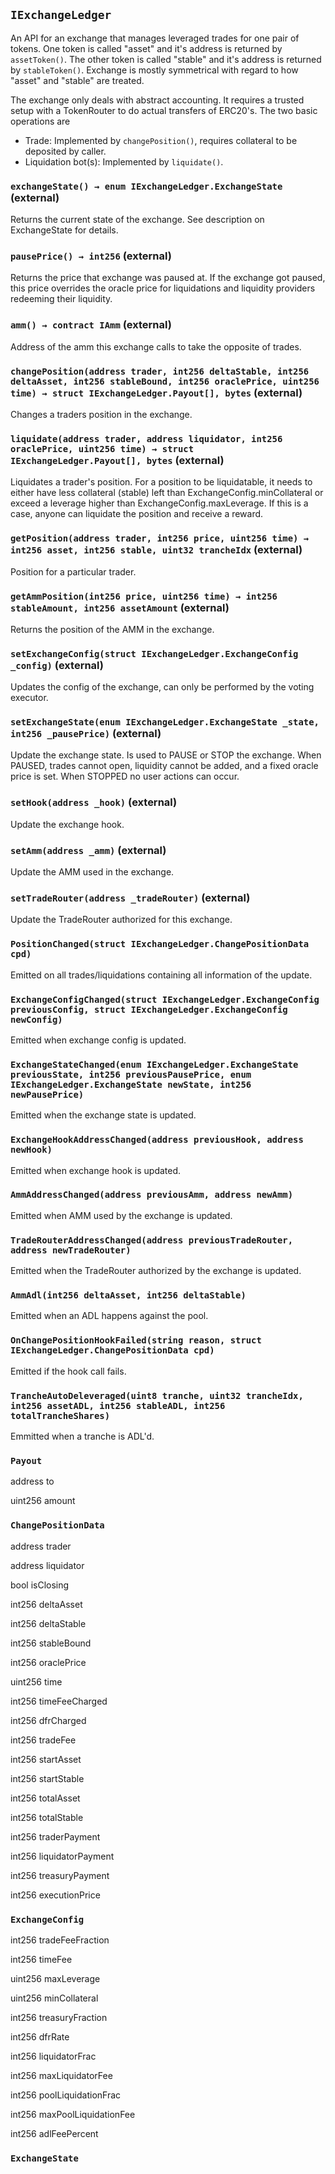 ## `IExchangeLedger`

An API for an exchange that manages leveraged trades for one pair of tokens.  One token
is called "asset" and it's address is returned by `assetToken()`. The other token is called
"stable" and it's address is returned by `stableToken()`.  Exchange is mostly symmetrical with
regard to how "asset" and "stable" are treated.

The exchange only deals with abstract accounting. It requires a trusted setup with a TokenRouter
to do actual transfers of ERC20's. The two basic operations are

 - Trade: Implemented by `changePosition()`, requires collateral to be deposited by caller.
 - Liquidation bot(s): Implemented by `liquidate()`.





### `exchangeState() → enum IExchangeLedger.ExchangeState` (external)

Returns the current state of the exchange. See description on ExchangeState for details.



### `pausePrice() → int256` (external)

Returns the price that exchange was paused at.
If the exchange got paused, this price overrides the oracle price for liquidations and liquidity
providers redeeming their liquidity.



### `amm() → contract IAmm` (external)

Address of the amm this exchange calls to take the opposite of trades.



### `changePosition(address trader, int256 deltaStable, int256 deltaAsset, int256 stableBound, int256 oraclePrice, uint256 time) → struct IExchangeLedger.Payout[], bytes` (external)

Changes a traders position in the exchange.




### `liquidate(address trader, address liquidator, int256 oraclePrice, uint256 time) → struct IExchangeLedger.Payout[], bytes` (external)

Liquidates a trader's position.
For a position to be liquidatable, it needs to either have less collateral (stable) left than
ExchangeConfig.minCollateral or exceed a leverage higher than ExchangeConfig.maxLeverage.
If this is a case, anyone can liquidate the position and receive a reward.




### `getPosition(address trader, int256 price, uint256 time) → int256 asset, int256 stable, uint32 trancheIdx` (external)

Position for a particular trader.




### `getAmmPosition(int256 price, uint256 time) → int256 stableAmount, int256 assetAmount` (external)

Returns the position of the AMM in the exchange.




### `setExchangeConfig(struct IExchangeLedger.ExchangeConfig _config)` (external)

Updates the config of the exchange, can only be performed by the voting executor.



### `setExchangeState(enum IExchangeLedger.ExchangeState _state, int256 _pausePrice)` (external)

Update the exchange state.
Is used to PAUSE or STOP the exchange. When PAUSED, trades cannot open, liquidity cannot be added, and a
fixed oracle price is set. When STOPPED no user actions can occur.



### `setHook(address _hook)` (external)

Update the exchange hook.



### `setAmm(address _amm)` (external)

Update the AMM used in the exchange.



### `setTradeRouter(address _tradeRouter)` (external)

Update the TradeRouter authorized for this exchange.




### `PositionChanged(struct IExchangeLedger.ChangePositionData cpd)`

Emitted on all trades/liquidations containing all information of the update.




### `ExchangeConfigChanged(struct IExchangeLedger.ExchangeConfig previousConfig, struct IExchangeLedger.ExchangeConfig newConfig)`

Emitted when exchange config is updated.



### `ExchangeStateChanged(enum IExchangeLedger.ExchangeState previousState, int256 previousPausePrice, enum IExchangeLedger.ExchangeState newState, int256 newPausePrice)`

Emitted when the exchange state is updated.




### `ExchangeHookAddressChanged(address previousHook, address newHook)`

Emitted when exchange hook is updated.



### `AmmAddressChanged(address previousAmm, address newAmm)`

Emitted when AMM used by the exchange is updated.



### `TradeRouterAddressChanged(address previousTradeRouter, address newTradeRouter)`

Emitted when the TradeRouter authorized by the exchange is updated.



### `AmmAdl(int256 deltaAsset, int256 deltaStable)`

Emitted when an ADL happens against the pool.




### `OnChangePositionHookFailed(string reason, struct IExchangeLedger.ChangePositionData cpd)`

Emitted if the hook call fails.




### `TrancheAutoDeleveraged(uint8 tranche, uint32 trancheIdx, int256 assetADL, int256 stableADL, int256 totalTrancheShares)`

Emmitted when a tranche is ADL'd.





### `Payout`


address to


uint256 amount


### `ChangePositionData`


address trader


address liquidator


bool isClosing


int256 deltaAsset


int256 deltaStable


int256 stableBound


int256 oraclePrice


uint256 time


int256 timeFeeCharged


int256 dfrCharged


int256 tradeFee


int256 startAsset


int256 startStable


int256 totalAsset


int256 totalStable


int256 traderPayment


int256 liquidatorPayment


int256 treasuryPayment


int256 executionPrice


### `ExchangeConfig`


int256 tradeFeeFraction


int256 timeFee


uint256 maxLeverage


uint256 minCollateral


int256 treasuryFraction


int256 dfrRate


int256 liquidatorFrac


int256 maxLiquidatorFee


int256 poolLiquidationFrac


int256 maxPoolLiquidationFee


int256 adlFeePercent



### `ExchangeState`











